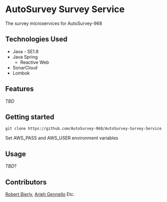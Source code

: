 # AutoSurvey Survey Service

The survey microservices for AutoSurvey-968

## Technologies Used

* Java - SE1.8
* Java Spring
  - Reactive Web
* SonarCloud
* Lombok

## Features

*TBD*

## Getting started

`git clone https://github.com/AutoSurvey-968/AutoSurvey-Survey-Service`

Set AWS_PASS and AWS_USER environment variables

## Usage

*TBD*?

## Contributors

[Robert Bierly](https://github.com/rnbiv45),
[Arieh Gennello](https://github.com/MoldedPixels)
Etc.
